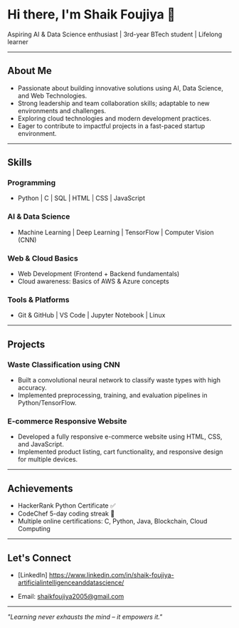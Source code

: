 # Hi there, I'm Shaik Foujiya 👋

Aspiring AI & Data Science enthusiast | 3rd-year BTech student | Lifelong learner

---

## About Me
- Passionate about building innovative solutions using AI, Data Science, and Web Technologies.
- Strong leadership and team collaboration skills; adaptable to new environments and challenges.
- Exploring cloud technologies and modern development practices.
- Eager to contribute to impactful projects in a fast-paced startup environment.

---

## Skills

### Programming
- Python | C | SQL | HTML | CSS | JavaScript  

### AI & Data Science
- Machine Learning | Deep Learning | TensorFlow | Computer Vision (CNN)  

### Web & Cloud Basics
- Web Development (Frontend + Backend fundamentals)
- Cloud awareness: Basics of AWS & Azure concepts  

### Tools & Platforms
- Git & GitHub | VS Code | Jupyter Notebook | Linux

---

## Projects

### Waste Classification using CNN
- Built a convolutional neural network to classify waste types with high accuracy.
- Implemented preprocessing, training, and evaluation pipelines in Python/TensorFlow.

### E-commerce Responsive Website
- Developed a fully responsive e-commerce website using HTML, CSS, and JavaScript.
- Implemented product listing, cart functionality, and responsive design for multiple devices.


---

## Achievements
- HackerRank Python Certificate ✅
- CodeChef 5-day coding streak 🥉
- Multiple online certifications: C, Python, Java, Blockchain, Cloud Computing  

---

## Let's Connect
- [LinkedIn] https://www.linkedin.com/in/shaik-foujiya-artificialintelligenceanddatascience/ 
  
- Email: shaikfoujiya2005@gmail.com

---

*"Learning never exhausts the mind – it empowers it."*
